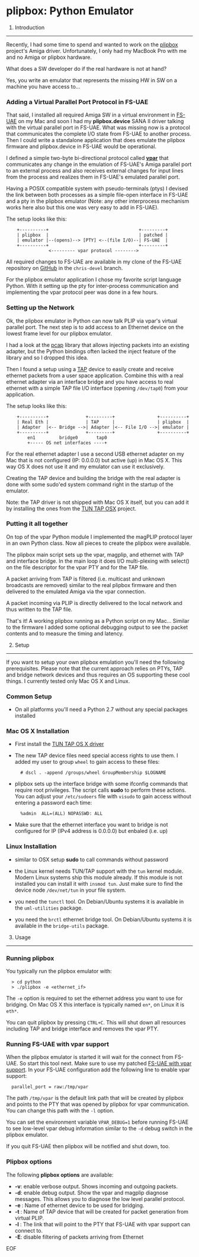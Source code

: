 plipbox: Python Emulator
========================

1. Introduction
---------------

Recently, I had some time to spend and wanted to work on the [plipbox][pb]
project's Amiga driver. Unfortunately, I only had my MacBook Pro with me and no
Amiga or plipbox hardware.

What does a SW developer do if the real hardware is not at hand?

Yes, you write an emulator that represents the missing HW in SW on a machine
you have access to...

### Adding a Virtual Parallel Port Protocol in FS-UAE

That said, I installed all required Amiga SW in a virtual environment in
[FS-UAE][fs] on my Mac and soon I had my **plipbox.device** SANA II driver
talking with the virtual parallel port in FS-UAE. What was missing now is a
protocol that communicates the complete I/O state from FS-UAE to another
process. Then I could write a standalone application that does emulate the
plipbox firmware and plipbox.device in FS-UAE would be operational.

I defined a simple two-byte bi-directional protocol called [**vpar**][vp] that
communicates any change in the emulation of FS-UAE's Amiga parallel port to an
external process and also receives external changes for input lines from the
process and realizes them in FS-UAE's emulated parallel port.

Having a POSIX compatible system with pseudo-terminals (ptys) I devised the
link between both processes as a simple file-open interface in FS-UAE and a pty
in the plipbox emulator (Note: any other interprocess mechanism works here also
but this one was very easy to add in FS-UAE).

The setup looks like this:

        +----------+                                  +---------+
        | plipbox  |                                  | patched |
        | emulator |--(opens)--> [PTY] <--(file I/O)--| FS-UAE  |
        +----------+                                  +---------+
                    <--------- vpar protocol -------->

All required changes to FS-UAE are available in my clone of the FS-UAE
repository on [GitHub][gh] in the `chris-devel` branch.

For the plipbox emulator application I chose my favorite script language
Python. With it setting up the pty for inter-process communication and
implementing the vpar protocol peer was done in a few hours.

[pb]: http://lallafa.de/blog/amiga-projects/plipbox
[fs]: http://fs-uae.net
[vp]: https://github.com/cnvogelg/fs-uae-gles/blob/chris-devel/vpar.md
[gh]: https://github.com/cnvogelg/fs-uae-gles/tree/chris-devel

### Setting up the Network

Ok, the plipbox emulator in Python can now talk PLIP via vpar's virtual
parallel port. The next step is to add access to an Ethernet device on the
lowest frame level for our plipbox emulator.

I had a look at the [pcap][pc] library that allows injecting packets into
an existing adapter, but the Python bindings often lacked the inject feature
of the library and so I dropped this idea.

Then I found a setup using a [TAP][tt] device to easily create and receive
ethernet packets from a user space application. Combine this with a real
ethernet adapter via an interface bridge and you have access to real ethernet
with a simple TAP file I/O interface (opening `/dev/tap0`) from your
application.

The setup looks like this:

        +----------+              +---------+                +----------+
        | Real Eth |              | TAP     |                | plipbox  |
        | Adapter  |<-- Bridge -->| Adapter |<-- File I/O -->| emulator |
        +----------+              +---------+                +----------+
            en1         bridge0       tap0
            +----- OS net interfaces ----+

For the real ethernet adapter I use a second USB ethernet adapter on my Mac
that is not configured (IP: 0.0.0.0) but active (up) in Mac OS X. This way OS X
does not use it and my emulator can use it exclusively.

Creating the TAP device and building the bridge with the real adapter is done
with some sudo'ed system command right in the startup of the emulator.

Note: the TAP driver is not shipped with Mac OS X itself, but you can add it by
installing the ones from the [TUN TAP OSX][to] project.

[pc]: http://www.tcpdump.org  
[tt]: http://en.wikipedia.org/wiki/TUN/TAP
[to]: http://tuntaposx.sourceforge.net

### Putting it all together

On top of the vpar Python module I implemented the magPLIP protocol layer in
an own Python class. Now all pieces to create the plipbox were available.

The plipbox main script sets up the vpar, magplip, and ethernet with TAP and
interface bridge. In the main loop it does I/O multi-plexing with select() on
the file descriptor for the vpar PTY and for the TAP file. 

A packet arriving from TAP is filtered (i.e. multicast and unknown broadcasts
are removed) similar to the real plipbox firmware and then delivered to the
emulated Amiga via the vpar connection.

A packet incoming via PLIP is directly delivered to the local network and thus
written to the TAP file.

That's it! A working plipbox running as a Python script on my Mac... 
Similar to the firmware I added some optional debugging output to see the
packet contents and to measure the timing and latency.

2. Setup
--------

If you want to setup your own plipbox emulation you'll need the following
prerequisites. Please note that the current approach relies on PTYs, TAP and
bridge network devices and thus requires an OS supporting these cool things.
I currently tested only Mac OS X and Linux. 

### Common Setup

- On all platforms you'll need a Python 2.7 without any special packages
  installed

### Mac OS X Installation

- First install the [TUN TAP OS X driver][tt] 

- The new TAP device files need special access rights to use them. I added my
  user to group `wheel` to gain access to these files:

        # dscl . -append /groups/wheel GroupMembership $LOGNAME

- plipbox sets up the interface bridge with some ifconfig commands that require
  root privileges. The script calls **sudo** to perform these actions. You can
  adjust your `/etc/sudoers` file with `visudo` to gain access without entering
  a password each time:

        %admin  ALL=(ALL) NOPASSWD: ALL

- Make sure that the ethernet interface you want to bridge is not configured
  for IP (IPv4 address is 0.0.0.0) but enbaled (i.e. up)

[tt]: http://en.wikipedia.org/wiki/TUN/TAP

### Linux Installation

- similar to OSX setup **sudo** to call commands without password

- the Linux kernel needs TUN/TAP support with the `tun` kernel module. Modern
  Linux systems ship this module already. If this module is not installed you
  can install it with `insmod tun`. Just make sure to find the device node
  `/dev/net/tun` in your file system.

- you need the `tunctl` tool. On Debian/Ubuntu systems it is available in the
  `uml-utilities` package.
  
- you need the `brctl` ethernet bridge tool. On Debian/Ubuntu systems it is
  available in the `bridge-utils` package.

3. Usage
--------

### Running plipbox

You typically run the plipbox emulator with:

      > cd python
      > ./plipbox -e <ethernet_if>

The `-e` option is required to set the ethernet address you want to use for
bridging. On Mac OS X this interface is typically named `en*`, on Linux it is
`eth*`.

You can quit plipbox by pressing `CTRL+C`. This will shut down all resources
including TAP and bridge interface and removes the vpar PTY.

### Running FS-UAE with vpar support

When the plipbox emulator is started it will wait for the connect from FS-UAE.
So start this tool next. Make sure to use my patched 
[FS-UAE with vpar support][gh]. In your FS-UAE configuration add the following 
line to enable vpar support:

      parallel_port = raw:/tmp/vpar

The path `/tmp/vpar` is the default link path that will be created by plipbox
and points to the PTY that was opened by plipbox for vpar communication. You
can change this path with the `-l` option.

You can set the environment variable `VPAR_DEBUG=1` before running FS-UAE to
see low-level vpar debug information similar to the `-d` debug switch in the
plipbox emulator.

If you quit FS-UAE then plipbox will be notified and shut down, too.

[gh]: https://github.com/cnvogelg/fs-uae-gles/tree/chris-devel

### Plipbox options

The following **plipbox options** are available:

- **-v**: enable verbose output. Shows incoming and outgoing packets.
- **-d**: enable debug output. Show the vpar and magplip diagnose messages.
  This allows you to diagnose the low level parallel protocol.
- **-e <ifname>**: Name of ethernet device to be used for bridging.
- **-t <ifname>**: Name of TAP device that will be created for packet generation
  from virtual PLIP. 
- **-l <path>**: The link that will point to the PTY that FS-UAE with vpar
  support can connect to. 
- **-E**: disable filtering of packets arriving from Ethernet
  
EOF
